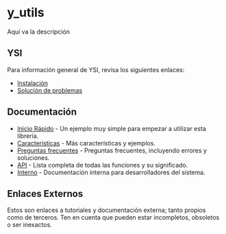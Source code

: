 # y_utils

Aquí va la descripción

## YSI

Para información general de YSI, revisa los siguientes enlaces:

* [Instalación](../instalacion.md)
* [Solución de problemas](../solucion-problemas.md)

## Documentación

* [Inicio Rápido](y_utils/inicio-rapido.md) - Un ejemplo muy simple para empezar a utilizar esta librería.
* [Características](y_utils/caracteristicas.md) - Más características y ejemplos.
* [Preguntas frecuentes](y_utils/preguntas-frecuentes.md) - Preguntas frecuentes, incluyendo errores y soluciones.
* [API](y_utils/api.md) - Lista completa de todas las funciones y su significado.
* [Interno](y_utils/interno.md) - Documentación interna para desarrolladores del sistema.

## Enlaces Externos

Estos son enlaces a tutoriales y documentación externa; tanto propios como de terceros. Ten en cuenta que pueden estar incompletos, obsoletos o ser inexactos.
